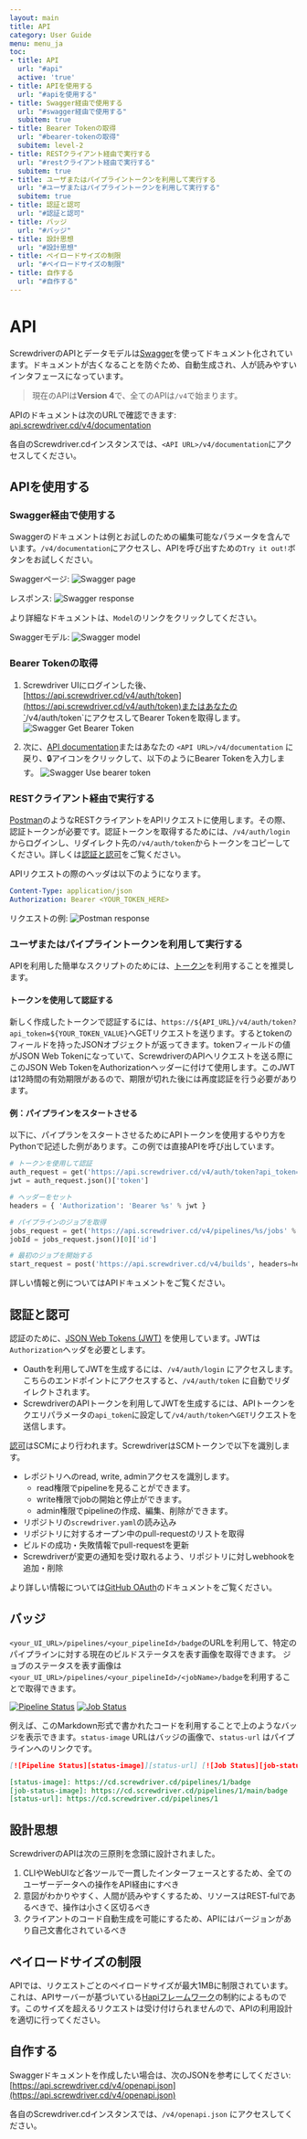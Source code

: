 ```yaml
---
layout: main
title: API
category: User Guide
menu: menu_ja
toc:
- title: API
  url: "#api"
  active: 'true'
- title: APIを使用する
  url: "#apiを使用する"
- title: Swagger経由で使用する
  url: "#swagger経由で使用する"
  subitem: true
- title: Bearer Tokenの取得
  url: "#bearer-tokenの取得"
  subitem: level-2
- title: RESTクライアント経由で実行する
  url: "#restクライアント経由で実行する"
  subitem: true
- title: ユーザまたはパイプライントークンを利用して実行する
  url: "#ユーザまたはパイプライントークンを利用して実行する"
  subitem: true
- title: 認証と認可
  url: "#認証と認可"
- title: バッジ
  url: "#バッジ"
- title: 設計思想
  url: "#設計思想"
- title: ペイロードサイズの制限
  url: "#ペイロードサイズの制限"
- title: 自作する
  url: "#自作する"
---
```


# API

ScrewdriverのAPIとデータモデルは[Swagger](http://swagger.io/)を使ってドキュメント化されています。ドキュメントが古くなることを防ぐため、自動生成され、人が読みやすいインタフェースになっています。

> 現在のAPIは**Version 4**で、全てのAPIは`/v4`で始まります。

APIのドキュメントは次のURLで確認できます: [api.screwdriver.cd/v4/documentation](https://api.screwdriver.cd/v4/documentation?url=/v4/openapi.json)

各自のScrewdriver.cdインスタンスでは、`<API URL>/v4/documentation`にアクセスしてください。

## APIを使用する

### Swagger経由で使用する

Swaggerのドキュメントは例とお試しのための編集可能なパラメータを含んでいます。`/v4/documentation`にアクセスし、APIを呼び出すための`Try it out!`ボタンをお試しください。

Swaggerページ:
![Swagger page](../../user-guide/assets/swagger-page.png)

レスポンス:
![Swagger response](../../user-guide/assets/swagger-response.png)

より詳細なドキュメントは、`Model`のリンクをクリックしてください。

Swaggerモデル:
![Swagger model](../../user-guide/assets/swagger-model.png)

### Bearer Tokenの取得

1. Screwdriver UIにログインした後、[https://api.screwdriver.cd/v4/auth/token](https://api.screwdriver.cd/v4/auth/token)またはあなたの`<API URL>/v4/auth/token`にアクセスしてBearer Tokenを取得します。
![Swagger Get Bearer Token](../../user-guide/assets/swagger-get-bearer-token.jpg)

2. 次に、[API documentation](https://api.screwdriver.cd/v4/documentation)またはあなたの `<API URL>/v4/documentation` に戻り、🔒アイコンをクリックして、以下のようにBearer Tokenを入力します。
![Swagger Use bearer token](../../user-guide/assets/swagger-use-bearer-token.png)

### RESTクライアント経由で実行する

[Postman](https://www.getpostman.com/)のようなRESTクライアントをAPIリクエストに使用します。その際、認証トークンが必要です。認証トークンを取得するためには、`/v4/auth/login`からログインし、リダイレクト先の`/v4/auth/token`からトークンをコピーしてください。詳しくは[認証と認可](#認証と認可)をご覧ください。

APIリクエストの際のヘッダは以下のようになります。

```yaml
Content-Type: application/json
Authorization: Bearer <YOUR_TOKEN_HERE>
```

リクエストの例:
![Postman response](../../user-guide/assets/postman.png)

### ユーザまたはパイプライントークンを利用して実行する

APIを利用した簡単なスクリプトのためには、[トークン](./tokens)を利用することを推奨します。

#### トークンを使用して認証する

新しく作成したトークンで認証するには、`https://${API_URL}/v4/auth/token?api_token=${YOUR_TOKEN_VALUE}`へGETリクエストを送ります。するとtokenのフィールドを持ったJSONオブジェクトが返ってきます。tokenフィールドの値がJSON Web Tokenになっていて、ScrewdriverのAPIへリクエストを送る際にこのJSON Web TokenをAuthorizationヘッダーに付けて使用します。このJWTは12時間の有効期限があるので、期限が切れた後には再度認証を行う必要があります。

#### 例：パイプラインをスタートさせる

以下に、パイプランをスタートさせるためにAPIトークンを使用するやり方をPythonで記述した例があります。この例では直接APIを呼び出しています。
```python
# トークンを使用して認証
auth_request = get('https://api.screwdriver.cd/v4/auth/token?api_token=%s' % environ['SD_KEY'])
jwt = auth_request.json()['token']

# ヘッダーをセット
headers = { 'Authorization': 'Bearer %s' % jwt }

# パイプラインのジョブを取得
jobs_request = get('https://api.screwdriver.cd/v4/pipelines/%s/jobs' % pipeline_id, headers=headers)
jobId = jobs_request.json()[0]['id']

# 最初のジョブを開始する
start_request = post('https://api.screwdriver.cd/v4/builds', headers=headers, data=dict(jobId=jobId))
```

詳しい情報と例についてはAPIドキュメントをご覧ください。

## 認証と認可

認証のために、[JSON Web Tokens (JWT)](https://jwt.io) を使用しています。JWTは`Authorization`ヘッダを必要とします。

- Oauthを利用してJWTを生成するには、`/v4/auth/login` にアクセスします。こちらのエンドポイントにアクセスすると、`/v4/auth/token` に自動でリダイレクトされます。
- ScrewdriverのAPIトークンを利用してJWTを生成するには、APIトークンをクエリパラメータの`api_token`に設定して`/v4/auth/token`へ`GET`リクエストを送信します。

[認可](./authentication-authorization)はSCMにより行われます。ScrewdriverはSCMトークンで以下を識別します。

- レポジトリへのread, write, adminアクセスを識別します。
  - read権限でpipelineを見ることができます。
  - write権限でjobの開始と停止ができます。
  - admin権限でpipelineの作成、編集、削除ができます。
- リポジトリの`screwdriver.yaml`の読み込み
- リポジトリに対するオープン中のpull-requestのリストを取得
- ビルドの成功・失敗情報でpull-requestを更新
- Screwdriverが変更の通知を受け取れるよう、リポジトリに対しwebhookを追加・削除

より詳しい情報については[GitHub OAuth](https://docs.github.com/en/developers/apps/building-oauth-apps/authorizing-oauth-apps)のドキュメントをご覧ください。

## バッジ

`<your_UI_URL>/pipelines/<your_pipelineId>/badge`のURLを利用して、特定のパイプラインに対する現在のビルドステータスを表す画像を取得できます。
ジョブのステータスを表す画像は`<your_UI_URL>/pipelines/<your_pipelineId>/<jobName>/badge`を利用することで取得できます。

[![Pipeline Status](https://cd.screwdriver.cd/pipelines/1/badge)](https://cd.screwdriver.cd/pipelines/1) [![Job Status](https://cd.screwdriver.cd/pipelines/1/main/badge)](https://cd.screwdriver.cd/pipelines/1/main)

例えば、このMarkdown形式で書かれたコードを利用することで上のようなバッジを表示できます。`status-image` URLはバッジの画像で、`status-url` はパイプラインへのリンクです。

```markdown
[![Pipeline Status][status-image]][status-url] [![Job Status][job-status-image]][status-url]

[status-image]: https://cd.screwdriver.cd/pipelines/1/badge
[job-status-image]: https://cd.screwdriver.cd/pipelines/1/main/badge
[status-url]: https://cd.screwdriver.cd/pipelines/1
```

## 設計思想

ScrewdriverのAPIは次の三原則を念頭に設計されました。

1. CLIやWebUIなど各ツールで一貫したインターフェースとするため、全てのユーザーデータへの操作をAPI経由にすべき
2. 意図がわかりやすく、人間が読みやすくするため、リソースはREST-fulであるべきで、操作は小さく区切るべき
3. クライアントのコード自動生成を可能にするため、APIにはバージョンがあり自己文書化されているべき

## ペイロードサイズの制限

APIでは、リクエストごとのペイロードサイズが最大1MBに制限されています。これは、APIサーバーが基づいている[Hapiフレームワーク](https://hapi.dev/)の制約によるものです。このサイズを超えるリクエストは受け付けられませんので、APIの利用設計を適切に行ってください。

## 自作する

Swaggerドキュメントを作成したい場合は、次のJSONを参考にしてください:
 [https://api.screwdriver.cd/v4/openapi.json](https://api.screwdriver.cd/v4/openapi.json)

各自のScrewdriver.cdインスタンスでは、`/v4/openapi.json` にアクセスしてください。

